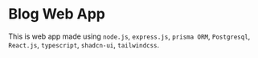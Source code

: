 # Blog Web App

This is web app made using `node.js`, `express.js`, `prisma ORM`, `Postgresql`, `React.js`, `typescript`, `shadcn-ui`, `tailwindcss`.
